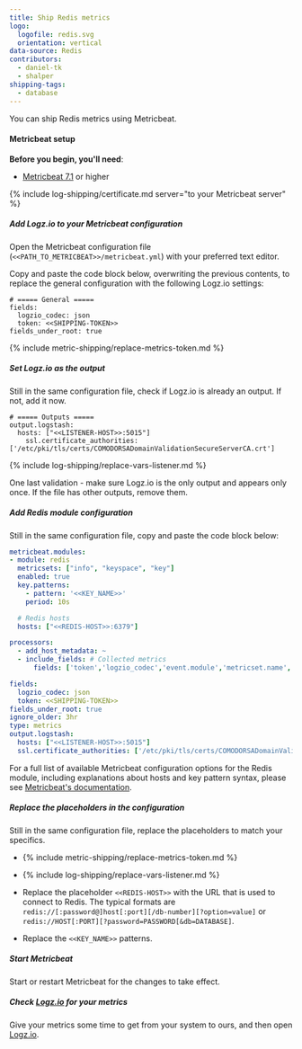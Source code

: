 ```yaml
---
title: Ship Redis metrics
logo:
  logofile: redis.svg
  orientation: vertical
data-source: Redis
contributors:
  - daniel-tk
  - shalper
shipping-tags:
  - database
---
```


You can ship Redis metrics using Metricbeat.

#### Metricbeat setup

**Before you begin, you'll need**:

* [Metricbeat 7.1](https://www.elastic.co/guide/en/beats/metricbeat/current/metricbeat-installation.html) or higher

<div class="tasklist">

{% include log-shipping/certificate.md server="to your Metricbeat server" %}

##### Add Logz.io to your Metricbeat configuration

Open the Metricbeat configuration file (`<<PATH_TO_METRICBEAT>>/metricbeat.yml`) with your preferred text editor.

Copy and paste the code block below, overwriting the previous contents, to replace the general configuration with the following Logz.io settings:

```shell
# ===== General =====
fields:
  logzio_codec: json
  token: <<SHIPPING-TOKEN>>
fields_under_root: true
```

{% include metric-shipping/replace-metrics-token.md %}

##### Set Logz.io as the output

Still in the same configuration file, check if Logz.io is already an output. If not, add it now.


```shell
# ===== Outputs =====
output.logstash:
  hosts: ["<<LISTENER-HOST>>:5015"]
    ssl.certificate_authorities: ['/etc/pki/tls/certs/COMODORSADomainValidationSecureServerCA.crt']
```

{% include log-shipping/replace-vars-listener.md %}

One last validation - make sure Logz.io is the only output and appears only once.
If the file has other outputs, remove them.


##### Add Redis module configuration

Still in the same configuration file, copy and paste the code block below:

```yml
metricbeat.modules:
- module: redis
  metricsets: ["info", "keyspace", "key"]
  enabled: true
  key.patterns:
    - pattern: '<<KEY_NAME>>'
	period: 10s

  # Redis hosts
  hosts: ["<<REDIS-HOST>>:6379"]

processors:
  - add_host_metadata: ~
  - include_fields: # Collected metrics
      fields: ['token','logzio_codec','event.module','metricset.name','host.name','agent.hostname', 'redis.info.clients.blocked', 'redis.info.clients.connected', 'redis.info.cpu.used.sys', 'redis.info.cpu.used.user', 'redis.info.memory.fragmentation.ratio', 'redis.info.memory.used.value', 'redis.info.slowlog.count', 'redis.info.stats.keys.evicted', 'redis.info.stats.keyspace.hits', 'redis.info.stats.keyspace.misses', 'redis.info.stats.net.input.bytes', 'redis.info.stats.net.output.bytes', 'redis.key.id', 'redis.keyspace.id']

fields:
  logzio_codec: json
  token: <<SHIPPING-TOKEN>>
fields_under_root: true
ignore_older: 3hr
type: metrics
output.logstash:
  hosts: ["<<LISTENER-HOST>>:5015"]
  ssl.certificate_authorities: ['/etc/pki/tls/certs/COMODORSADomainValidationSecureServerCA.crt']
```

For a full list of available Metricbeat configuration options for the Redis module, including explanations about hosts and key pattern syntax, please see [Metricbeat's documentation](https://www.elastic.co/guide/en/beats/metricbeat/current/metricbeat-module-redis.html).

##### Replace the placeholders in the configuration

Still in the same configuration file, replace the placeholders to match your specifics.

* {% include metric-shipping/replace-metrics-token.md %}

* {% include log-shipping/replace-vars-listener.md %}

* Replace the placeholder `<<REDIS-HOST>>` with the URL that is used to connect to Redis. The typical formats are `redis://[:password@]host[:port][/db-number][?option=value]` or `redis://HOST[:PORT][?password=PASSWORD[&db=DATABASE]`.

* Replace the `<<KEY_NAME>>` patterns.

##### Start Metricbeat

Start or restart Metricbeat for the changes to take effect.

##### Check [Logz.io](http://logz.io/) for your metrics

Give your metrics some time to get from your system to ours, and then open [Logz.io](https://app.logz.io/#/dashboard/grafana/).

</div>
